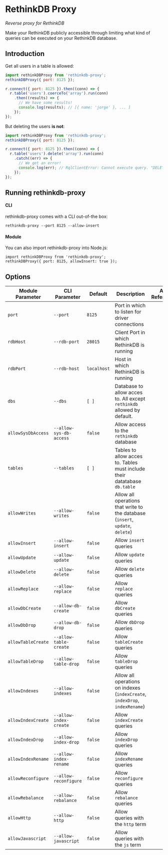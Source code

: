 # RethinkDB Proxy

*Reverse proxy for RethinkDB*

Make your RethinkDB publicly accessible through limiting what kind of queries can be executed on your RethinkDB database.

## Introduction

Get all users in a table is allowed:

```javascript
import rethinkDBProxy from 'rethinkdb-proxy';
rethinkDBProxy({ port: 8125 });

r.connect({ port: 8125 }).then((conn) => {
  r.table('users').coerceTo('array').run(conn)
    .then((results) => {
      // We have some results!
      console.log(results); // [{ name: 'jorge' }, ... ]
    });
});
```
But deleting the users **is not**:

```javascript
import rethinkDBProxy from 'rethinkdb-proxy';
rethinkDBProxy({ port: 8125 });

r.connect({ port: 8125 }).then((conn) => {
  r.table('users').delete('array').run(conn)
    .catch((err) => {
      // We get an error!
      console.log(err); // RqlClientError: Cannot execute query. "DELETE" query not allowed
    });
});
```
## Running rethinkdb-proxy

#### CLI

rethinkdb-proxy comes with a CLI out-of-the box:

```
rethinkdb-proxy --port 8125 --allow-insert
```

#### Module

You can also import rethinkdb-proxy into Node.js:

```
import rethinkDBProxy from 'rethinkdb-proxy';
rethinkDBProxy({ port: 8125, allowInsert: true });
```
## Options

| Module Parameter   | CLI Parameter           | Default     | Description                                                                    | API Reference |
|--------------------|-------------------------|-------------|--------------------------------------------------------------------------------|---------------|
| `port`             | `--port`                | `8125`      | Port in which to listen for driver connections                                 |               |
| `rdbHost`          | `--rdb-port`            | `28015`     | Client Port in which RethinkDB is running                                      |               |
| `rdbPort`          | `--rdb-host`            | `localhost` | Host in which RethinkDB is running                                             |               |
| `dbs`              | `--dbs`                 | `[ ]`       | Database to allow acces to. All except `rethinkdb` allowed by default.         |               |
| `allowSysDbAccess` | `--allow-sys-db-access` | `false`     | Allow access to the `rethinkdb` database                                       |               |
| `tables`           | `--tables`              | `[ ]`       | Tables to allow acces to. Tables must include their datatabase `db.table`      |               |
| `allowWrites`      | `--allow-writes`        | `false`     | Allow all operations that write to the database (`insert`, `update`, `delete`) |               |
| `allowInsert`      | `--allow-insert`        | `false`     | Allow `insert` queries                                                         |               |
| `allowUpdate`      | `--allow-update`        | `false`     | Allow `update` queries                                                         |               |
| `allowDelete`      | `--allow-delete`        | `false`     | Allow `delete` queries                                                         |               |
| `allowReplace`     | `--allow-replace`       | `false`     | Allow `replace` queries                                                        |               |
| `allowDbCreate`    | `--allow-db-create`     | `false`     | Allow `dbCreate` queries                                                       |               |
| `allowDbDrop`      | `--allow-db-drop`       | `false`     | Allow `dbDrop` queries                                                         |               |
| `allowTableCreate` | `--allow-table-create`  | `false`     | Allow `tableCreate` queries                                                    |               |
| `allowTableDrop`   | `--allow-table-drop`    | `false`     | Allow `tableDrop` queries                                                      |               |
| `allowIndexes`     | `--allow-indexes`       | `false`     | Allow all operations on indexes (`indexCreate`, `indexDrop`, `indexRename`)    |               |
| `allowIndexCreate` | `--allow-index-create`  | `false`     | Allow `indexCreate` queries                                                    |               |
| `allowIndexDrop`   | `--allow-index-drop`    | `false`     | Allow `indexDrop` queries                                                      |               |
| `allowIndexRename` | `--allow-index-rename`  | `false`     | Allow `indexRename` queries                                                    |               |
| `allowReconfigure` | `--allow-reconfigure`   | `false`     | Allow `reconfigure` queries                                                    |               |
| `allowRebalance`   | `--allow-rebalance`     | `false`     | Allow `rebalance` queries                                                      |               |
| `allowHttp`        | `--allow-http`          | `false`     | Allow queries with the `http` term                                             |               |
| `allowJavascript`  | `--allow-javascript`    | `false`     | Allow queries with the `js` term                                               |               |
